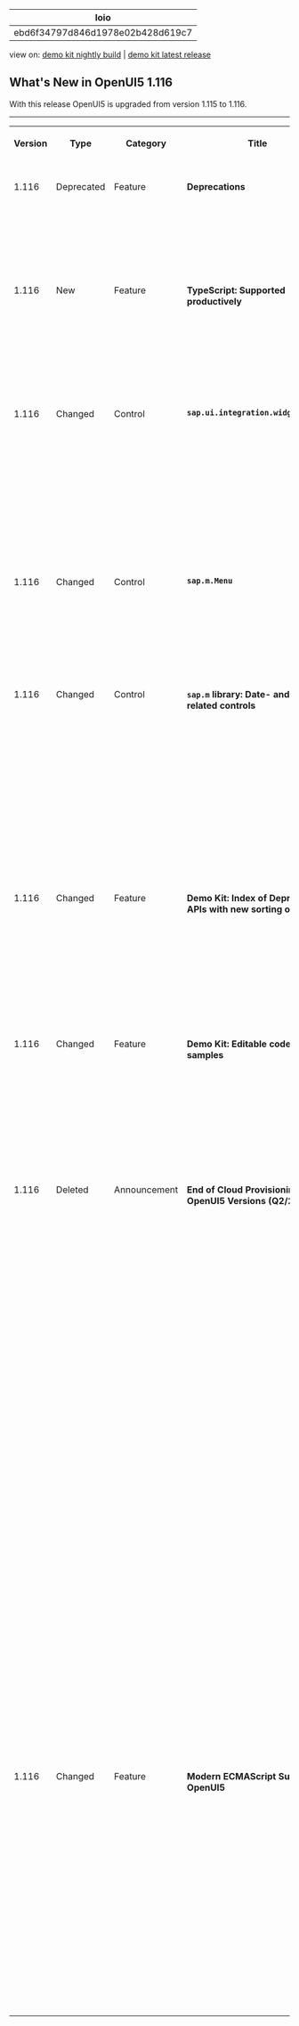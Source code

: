 <!-- loioebd6f34797d846d1978e02b428d619c7 -->

| loio |
| -----|
| ebd6f34797d846d1978e02b428d619c7 |

<div id="loio">

view on: [demo kit nightly build](https://sdk.openui5.org/nightly/#/topic/ebd6f34797d846d1978e02b428d619c7) | [demo kit latest release](https://sdk.openui5.org/topic/ebd6f34797d846d1978e02b428d619c7)</div>

<link rel="stylesheet" type="text/css" href="css/sap-icons.css"/>

## What's New in OpenUI5 1.116

With this release OpenUI5 is upgraded from version 1.115 to 1.116.

****


<table>
<tr>
<th valign="top">

Version



</th>
<th valign="top">

Type



</th>
<th valign="top">

Category



</th>
<th valign="top">

Title



</th>
<th valign="top">

Description



</th>
<th valign="top">

Action



</th>
<th valign="top">

Available as of



</th>
</tr>
<tr>
<td valign="top">

1.116 



</td>
<td valign="top">

Deprecated 



</td>
<td valign="top">

Feature 



</td>
<td valign="top">

**Deprecations** 



</td>
<td valign="top">

**Deprecations**

There are currently no major deprecations. For a complete list of all deprecations, see [Deprecated APIs](https://sdk.openui5.org/api/deprecated).

<sub>Deprecated•Feature•Info Only•1.116</sub>



</td>
<td valign="top">

Info Only 



</td>
<td valign="top">

2023-07-13



</td>
</tr>
<tr>
<td valign="top">

1.116 



</td>
<td valign="top">

New 



</td>
<td valign="top">

Feature 



</td>
<td valign="top">

**TypeScript: Supported productively** 



</td>
<td valign="top">

**TypeScript: Supported productively**

TypeScript can now be used productively.

For more information, see [TypeScript in OpenUI5](TypeScript_in_OpenUI5_a7ee961.md). 

<sub>New•Feature•Info Only•OpenUI5</sub>



</td>
<td valign="top">

Info Only 



</td>
<td valign="top">

2023-07-13



</td>
</tr>
<tr>
<td valign="top">

1.116 



</td>
<td valign="top">

Changed 



</td>
<td valign="top">

Control 



</td>
<td valign="top">

**`sap.ui.integration.widgets.Card`** 



</td>
<td valign="top">

**`sap.ui.integration.widgets.Card`**

We have \(experimentally\) introduced a new input field in the Object Card that enables users to enter a duration time interval. The value of the duration \(hours and minutes\) is stored in ISO 8601 duration format. For more information, see the [Object Card](https://sdk.openui5.org/test-resources/sap/ui/integration/demokit/cardExplorer/webapp/index.html#/learn/typesDeclarative/object) section and the [Sample](https://sdk.openui5.org/test-resources/sap/ui/integration/demokit/cardExplorer/webapp/index.html#/explore/object/form) in the Card Explorer.

<sub>Changed•Control•Info Only•1.116</sub>



</td>
<td valign="top">

Info Only 



</td>
<td valign="top">

2023-07-13



</td>
</tr>
<tr>
<td valign="top">

1.116 



</td>
<td valign="top">

Changed 



</td>
<td valign="top">

Control 



</td>
<td valign="top">

**`sap.m.Menu`** 



</td>
<td valign="top">

**`sap.m.Menu`**

Disabled items in the menu are now focusable. This way they can be accessed by screen readers, and via keyboard and mouse interactions.

<sub>Changed•Control•Info Only•1.116</sub>



</td>
<td valign="top">

Info Only 



</td>
<td valign="top">

2023-07-13



</td>
</tr>
<tr>
<td valign="top">

1.116 



</td>
<td valign="top">

Changed 



</td>
<td valign="top">

Control 



</td>
<td valign="top">

**`sap.m` library: Date- and time-related controls** 



</td>
<td valign="top">

**`sap.m` library: Date- and time-related controls**

We have improved the placeholders of these controls in cases when the placeholders are not explicitly set. Previously the expected date format was used as a placeholder, but because it's a technical term, it could not be translated. Now the placeholder is a sample date in the required format, starting with *e.g.*, where *e.g.* is translatable. For more information, see the [Sample](https://sdk.openui5.org/entity/sap.m.DateTimePicker/sample/sap.m.sample.DatePicker).

<sub>Changed•Control•Info Only•1.116</sub>



</td>
<td valign="top">

Info Only 



</td>
<td valign="top">

2023-07-13



</td>
</tr>
<tr>
<td valign="top">

1.116 



</td>
<td valign="top">

Changed 



</td>
<td valign="top">

Feature 



</td>
<td valign="top">

**Demo Kit: Index of Deprecated APIs with new sorting order** 



</td>
<td valign="top">

**Demo Kit: Index of Deprecated APIs with new sorting order**

We now display the Index of Deprecated APIs in a numeric sorting order, instead of alphabetically.

For more information, see the [Index of Deprecated APIs](https://sdk.openui5.org/api/deprecated).

<sub>Changed•Feature•Info Only•1.116</sub>



</td>
<td valign="top">

Info Only 



</td>
<td valign="top">

2023-07-13



</td>
</tr>
<tr>
<td valign="top">

1.116 



</td>
<td valign="top">

Changed 



</td>
<td valign="top">

Feature 



</td>
<td valign="top">

**Demo Kit: Editable code samples** 



</td>
<td valign="top">

**Demo Kit: Editable code samples**

The code samples in the Demo Kit are now editable. You can switch to code-editing mode by clicking<span class="NS-SAP-icons"></span> \(Show source code for this sample\).

For more information, see the [Samples](https://sdk.openui5.org/controls).

<sub>Changed•Feature•Info Only•1.116</sub>



</td>
<td valign="top">

Info Only 



</td>
<td valign="top">

2023-07-13



</td>
</tr>
<tr>
<td valign="top">

1.116 



</td>
<td valign="top">

Deleted 



</td>
<td valign="top">

Announcement 



</td>
<td valign="top">

**End of Cloud Provisioning for OpenUI5 Versions \(Q2/2023\)** 



</td>
<td valign="top">

**End of Cloud Provisioning for OpenUI5 Versions \(Q2/2023\)**

The following OpenUI5 versions will be removed from the OpenUI5 Content Delivery Network \(CDN\) after the end of Q2/2023.

**Minor Versions Reaching Their End of Cloud Provisioning**

The following versions including all patches will be removed entirely:

-   1.91
-   1.99
-   1.100
-   1.101

**Action**: Upgrade to a version that is still in maintenance.

**Patch Versions Reaching Their End of Cloud Provisioning**

The following patches will be removed:

-   Long-term maintenance versions:

    -   1.38.54
    -   1.71.2
    -   1.71.44-1.71.45
    -   1.84.23 to 1.84.24
    -   1.96.7 to 1.96.8

    **Action**: Upgrade to the latest available patch for the respective OpenUI5 version.

-   Other versions

    -   1.102.0 to 1.102.1

    **Action**: Upgrade to a version that is still in maintenance.


For more information, see [UI5 Releases Ending Service in 2023](https://blogs.sap.com/2022/12/05/ui5-releases-ending-service-in-2023/) and [Version Overview](https://sdk.openui5.org/versionoverview.html).

<sub>Deleted•Announcement•Required•1.116</sub>



</td>
<td valign="top">

Required 



</td>
<td valign="top">

2023-07-13



</td>
</tr>
<tr>
<td valign="top">

1.116 



</td>
<td valign="top">

Changed 



</td>
<td valign="top">

Feature 



</td>
<td valign="top">

**Modern ECMAScript Support in OpenUI5** 



</td>
<td valign="top">

**Modern ECMAScript Support in OpenUI5**

We have enabled UI5 framework libraries to use modern ECMAScript syntax in their code and define Specification Version 3.0 in their UI5 Tooling configuration.

**Action:** If you use UI5 Tooling in your projects, upgrade to UI5 Tooling 3.0 and make sure that your project's development infrastructure fully supports this change.

For more information, see [Upgrade Your Tools for Modern ECMAScript in UI5](https://blogs.sap.com/2023/05/24/upgrade-your-tools-for-modern-ecmascript-in-ui5/).

<sub>Changed•Feature•Required•1.116</sub>



</td>
<td valign="top">

Required 



</td>
<td valign="top">

2023-07-13



</td>
</tr>
</table>

